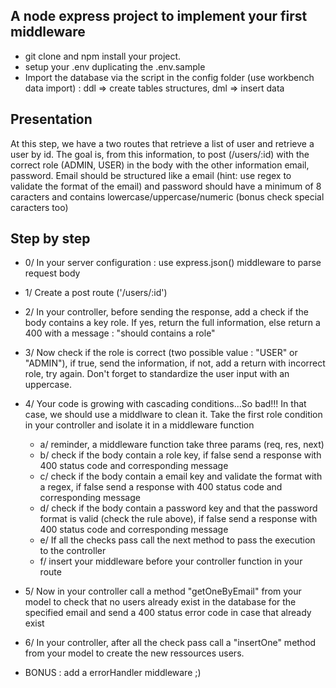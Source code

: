 ## A node express project to implement your first middleware
- git clone and npm install your project.
- setup your .env duplicating the .env.sample
- Import the database via the script in the config folder (use workbench data import) : ddl => create tables structures, dml => insert data

## Presentation
At this step, we have a two routes that retrieve a list of user and retrieve a user by id. The goal is, from this information, to post (/users/:id) with the correct role (ADMIN, USER) in the body with the other information email, password. Email should be structured like a email (hint: use regex to validate the format of the email) and password should have a minimum of 8 caracters and contains lowercase/uppercase/numeric (bonus check special caracters too)

## Step by step

- 0/ In your server configuration : use express.json() middleware to parse request body

- 1/ Create a post route ('/users/:id')

- 2/ In your controller, before sending the response, add a check if the body contains a key role. If yes, return the full information, else return a 400 with a message : "should contains a role"

- 3/ Now check if the role is correct (two possible value : "USER" or "ADMIN"), if true, send the information, if not, add a return with incorrect role, try again. Don't forget to standardize the user input with an uppercase.

- 4/ Your code is growing with cascading conditions...So bad!!! In that case, we should use a middlware to clean it. Take the first role condition in your controller and isolate it in a middleware function

    - a/ reminder, a middleware function take three params (req, res, next)
    - b/ check if the body contain a role key, if false send a response with 400 status code and corresponding message
    - c/ check if the body contain a email key and validate the format with a regex, if false send a response with 400 status code and corresponding message
    - d/ check if the body contain a password key and that the password format is valid (check the rule above), if false send a response with 400 status code and corresponding message
    - e/ If all the checks pass call the next method to pass the execution to the controller
    - f/ insert your middleware before your controller function in your route

- 5/ Now in your controller call a method "getOneByEmail" from your model to check that no users already exist in the database for the specified email and send a 400 status error code in case that already exist

- 6/ In your controller, after all the check pass call a "insertOne" method from your model to create the new ressources users.

- BONUS : add a errorHandler middleware ;) 